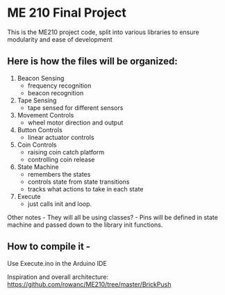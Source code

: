 # ME 210 Final Project 

This is the ME210 project code, split into various libraries to ensure modularity and ease of development

## Here is how the files will be organized:

1. Beacon Sensing
    - frequency recognition
    - beacon recognition
2. Tape Sensing
    - tape sensed for different sensors
3. Movement Controls
    - wheel motor direction and output
4. Button Controls
    - linear actuator controls
5. Coin Controls
    - raising coin catch platform
    - controlling coin release
6. State Machine
    - remembers the states
    - controls state from state transitions
    - tracks what actions to take in each state
7. Execute
    - just calls init and loop.

Other notes
    - They will all be using classes?
    - Pins will be defined in state machine and passed down to the library init functions. 

## How to compile it -

Use Execute.ino in the Arduino IDE



Inspiration and overall architecture: https://github.com/rowanc/ME210/tree/master/BrickPush



